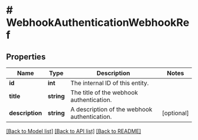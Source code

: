 # # WebhookAuthenticationWebhookRef

## Properties

Name | Type | Description | Notes
------------ | ------------- | ------------- | -------------
**id** | **int** | The internal ID of this entity. | 
**title** | **string** | The title of the webhook authentication. | 
**description** | **string** | A description of the webhook authentication. | [optional] 

[[Back to Model list]](../../README.md#documentation-for-models) [[Back to API list]](../../README.md#documentation-for-api-endpoints) [[Back to README]](../../README.md)



